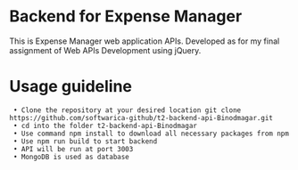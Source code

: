 # Backend for Expense Manager
  This is Expense Manager web application APIs. Developed as for my final assignment of Web APIs
  Development using jQuery.

# Usage guideline
 	 • Clone the repository at your desired location git clone https://github.com/softwarica-github/t2-backend-api-Binodmagar.git
 	 • cd into the folder t2-backend-api-Binodmagar
 	 • Use command npm install to download all necessary packages from npm
 	 • Use npm run build to start backend
 	 • API will be run at port 3003
 	 • MongoDB is used as database
